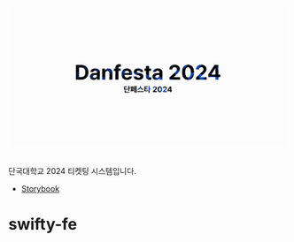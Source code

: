<div align="center">
    <img src="./.github/단페스타.png" alt="단페스타 2024 페이지 배너" />
</div>

<br/>

단국대학교 2024 티켓팅 시스템입니다.

- [Storybook](https://6617cc6b749cda32414848fb-xoqzodramz.chromatic.com/)
# swifty-fe
